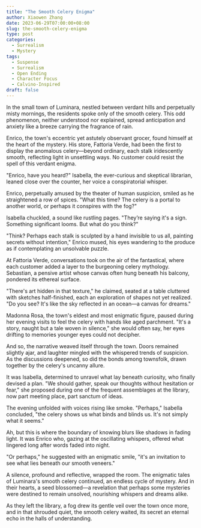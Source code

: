 ```yaml
---
title: "The Smooth Celery Enigma"
author: Xiaowen Zhang
date: 2023-06-29T07:00:00+08:00
slug: the-smooth-celery-enigma
type: post
categories:
  - Surrealism
  - Mystery
tags:
  - Suspense
  - Surrealism
  - Open Ending
  - Character Focus
  - Calvino-Inspired
draft: false
---
```


In the small town of Luminara, nestled between verdant hills and perpetually misty mornings, the residents spoke only of the smooth celery. This odd phenomenon, neither understood nor explained, spread anticipation and anxiety like a breeze carrying the fragrance of rain.

Enrico, the town's eccentric yet astutely observant grocer, found himself at the heart of the mystery. His store, Fattoria Verde, had been the first to display the anomalous celery—beyond ordinary, each stalk iridescently smooth, reflecting light in unsettling ways. No customer could resist the spell of this verdant enigma.

"Enrico, have you heard?" Isabella, the ever-curious and skeptical librarian, leaned close over the counter, her voice a conspiratorial whisper.

Enrico, perpetually amused by the theater of human suspicion, smiled as he straightened a row of spices. "What this time? The celery is a portal to another world, or perhaps it conspires with the fog?"

Isabella chuckled, a sound like rustling pages. "They’re saying it's a sign. Something significant looms. But what do you think?"

"Think? Perhaps each stalk is sculpted by a hand invisible to us all, painting secrets without intention," Enrico mused, his eyes wandering to the produce as if contemplating an unsolvable puzzle.

At Fattoria Verde, conversations took on the air of the fantastical, where each customer added a layer to the burgeoning celery mythology. Sebastian, a pensive artist whose canvas often hung beneath his balcony, pondered its ethereal surface.

"There's art hidden in that texture," he claimed, seated at a table cluttered with sketches half-finished, each an exploration of shapes not yet realized. "Do you see? It's like the sky reflected in an ocean—a canvas for dreams."

Madonna Rosa, the town's eldest and most enigmatic figure, paused during her evening visits to feel the celery with hands like aged parchment. "It's a story, naught but a tale woven in silence," she would often say, her eyes drifting to memories younger eyes could not decipher.

And so, the narrative weaved itself through the town. Doors remained slightly ajar, and laughter mingled with the whispered trends of suspicion. As the discussions deepened, so did the bonds among townsfolk, drawn together by the celery's uncanny allure.

It was Isabella, determined to unravel what lay beneath curiosity, who finally devised a plan. "We should gather, speak our thoughts without hesitation or fear," she proposed during one of the frequent assemblages at the library, now part meeting place, part sanctum of ideas.

The evening unfolded with voices rising like smoke. "Perhaps," Isabella concluded, "the celery shows us what binds and blinds us. It's not simply what it seems."

Ah, but this is where the boundary of knowing blurs like shadows in fading light. It was Enrico who, gazing at the oscillating whispers, offered what lingered long after words faded into night.

"Or perhaps," he suggested with an enigmatic smile, "it's an invitation to see what lies beneath our smooth veneers."

A silence, profound and reflective, wrapped the room. The enigmatic tales of Luminara's smooth celery continued, an endless cycle of mystery. And in their hearts, a seed blossomed—a revelation that perhaps some mysteries were destined to remain unsolved, nourishing whispers and dreams alike.

As they left the library, a fog drew its gentle veil over the town once more, and in that shrouded quiet, the smooth celery waited, its secret an eternal echo in the halls of understanding.